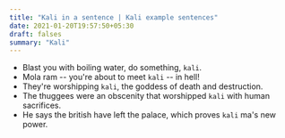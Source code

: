 ```yaml
---
title: "Kali in a sentence | Kali example sentences"
date: 2021-01-20T19:57:50+05:30
draft: falses
summary: "Kali"
---
```

- Blast you with boiling water, do something, `kali`.
- Mola ram -- you're about to meet `kali` -- in hell!
- They're worshipping `kali`, the goddess of death and destruction.
- The thuggees were an obscenity that worshipped `kali` with human sacrifices.
- He says the british have left the palace, which proves `kali` ma's new power.
                 
